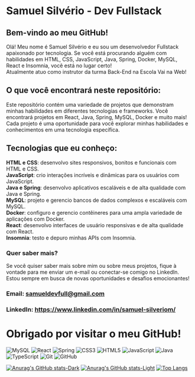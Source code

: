 # Samuel Silvério - Dev Fullstack 

## Bem-vindo ao meu GitHub! 

Olá! Meu nome é Samuel Silvério e eu sou um desenvolvedor Fullstack apaixonado por tecnologia. Se você está procurando alguém com habilidades em HTML, CSS, JavaScript, Java, Spring, Docker, MySQL, React e Insomnia, você está no lugar certo!<br>
Atualmente atuo como instrutor da turma Back-End na Escola Vai na Web!

## O que você encontrará neste repositório: <br>
Este repositório contém uma variedade de projetos que demonstram minhas habilidades em diferentes tecnologias e frameworks. Você encontrará projetos em React, Java, Spring, MySQL, Docker e muito mais! Cada projeto é uma oportunidade para você explorar minhas habilidades e conhecimentos em uma tecnologia específica.

## Tecnologias que eu conheço: <br>
**HTML e CSS**: desenvolvo sites responsivos, bonitos e funcionais com HTML e CSS. <br>
**JavaScript**: crio interações incríveis e dinâmicas para os usuários com JavaScript. <br>
**Java e Spring**: desenvolvo aplicativos escaláveis e de alta qualidade com Java e Spring. <br>
**MySQL**: projeto e gerencio bancos de dados complexos e escaláveis com MySQL. <br>
**Docker**: configuro e gerencio contêineres para uma ampla variedade de aplicações com Docker. <br>
**React**: desenvolvo interfaces de usuário responsivas e de alta qualidade com React. <br>
**Insomnia**: testo e depuro minhas APIs com Insomnia. <br>
### Quer saber mais? <br>
Se você quiser saber mais sobre mim ou sobre meus projetos, fique à vontade para me enviar um e-mail ou conectar-se comigo no LinkedIn. Estou sempre em busca de novas oportunidades e desafios emocionantes!

### Email: samueldevfull@gmail.com

### LinkedIn: https://www.linkedin.com/in/samuel-silveriom/

# Obrigado por visitar o meu GitHub!

![MySQL](https://img.shields.io/badge/mysql-%2300f.svg?style=for-the-badge&logo=mysql&logoColor=white)
![React](https://img.shields.io/badge/react-%2320232a.svg?style=for-the-badge&logo=react&logoColor=%2361DAFB)
![Spring](https://img.shields.io/badge/spring-%236DB33F.svg?style=for-the-badge&logo=spring&logoColor=white)
![CSS3](https://img.shields.io/badge/css3-%231572B6.svg?style=for-the-badge&logo=css3&logoColor=white)
![HTML5](https://img.shields.io/badge/html5-%23E34F26.svg?style=for-the-badge&logo=html5&logoColor=white)
![JavaScript](https://img.shields.io/badge/javascript-%23323330.svg?style=for-the-badge&logo=javascript&logoColor=%23F7DF1E)
![Java](https://img.shields.io/badge/java-%23ED8B00.svg?style=for-the-badge&logo=java&logoColor=white)
![TypeScript](https://img.shields.io/badge/typescript-%23007ACC.svg?style=for-the-badge&logo=typescript&logoColor=white)
![Git](https://img.shields.io/badge/git-%23F05033.svg?style=for-the-badge&logo=git&logoColor=white)
![GitHub](https://img.shields.io/badge/github-%23121011.svg?style=for-the-badge&logo=github&logoColor=white)


[![Anurag's GitHub stats-Dark](https://github-readme-stats.vercel.app/api?username=Samuel-prata&show_icons=true&theme=dark#gh-dark-mode-only)](https://github.com/Samuel-prata/github-readme-stats#gh-dark-mode-only)
[![Anurag's GitHub stats-Light](https://github-readme-stats.vercel.app/api?username=Samuel-prata&show_icons=true&theme=default#gh-light-mode-only)](https://github.com/Samuel-prata/github-readme-stats#gh-light-mode-only)
[![Top Langs](https://github-readme-stats.vercel.app/api/top-langs/?username=Samuel-prata)](https://github.com/Samuel-prata/github-readme-stats)

